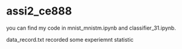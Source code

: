 # assi2_ce888

you can find my code in mnist_mnistm.ipynb and classifier_31.ipynb.

data_record.txt recorded some experiemnt statistic
